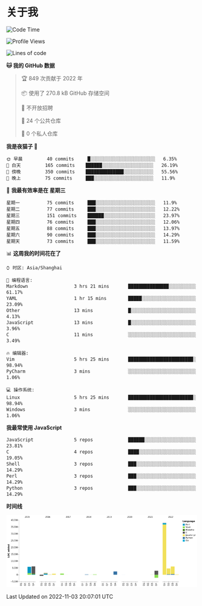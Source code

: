 # 关于我

<!--START_SECTION:waka-->
![Code Time](http://img.shields.io/badge/Code%20Time-688%20hrs%2044%20mins-blue)

![Profile Views](http://img.shields.io/badge/%E4%B8%AA%E4%BA%BA%E8%B5%84%E6%96%99%E8%A7%82%E7%9C%8B%E6%AC%A1%E6%95%B0-0-blue)

![Lines of code](https://img.shields.io/badge/%E4%BB%8E%E3%80%8CHello%20World%E3%80%8D%E8%B5%B7%E6%88%91%E5%B7%B2%E7%BB%8F%E5%86%99%E4%BA%86-67%20Thousand%20%E8%A1%8C%E4%BB%A3%E7%A0%81-blue)

**🐱 我的 GitHub 数据** 

> 🏆 849 次贡献于 2022 年
 > 
> 📦  使用了 270.8 kB GitHub 存储空间 
 > 
> 🚫 不开放招聘
 > 
> 📜 24 个公共仓库 
 > 
> 🔑 0 个私人仓库  
 > 
**我是夜猫子 🦉** 

```text
🌞 早晨         40 commits     █░░░░░░░░░░░░░░░░░░░░░░░░   6.35% 
🌆 白天         165 commits    ██████░░░░░░░░░░░░░░░░░░░   26.19% 
🌃 傍晚         350 commits    ██████████████░░░░░░░░░░░   55.56% 
🌙 晚上         75 commits     ███░░░░░░░░░░░░░░░░░░░░░░   11.9%

```
📅 **我最有效率是在 星期三** 

```text
星期一          75 commits     ███░░░░░░░░░░░░░░░░░░░░░░   11.9% 
星期二          77 commits     ███░░░░░░░░░░░░░░░░░░░░░░   12.22% 
星期三          151 commits    ██████░░░░░░░░░░░░░░░░░░░   23.97% 
星期四          76 commits     ███░░░░░░░░░░░░░░░░░░░░░░   12.06% 
星期五          88 commits     ███░░░░░░░░░░░░░░░░░░░░░░   13.97% 
星期六          90 commits     ███░░░░░░░░░░░░░░░░░░░░░░   14.29% 
星期天          73 commits     ███░░░░░░░░░░░░░░░░░░░░░░   11.59%

```


📊 **这周我的时间花在了** 

```text
⌚︎ 时区: Asia/Shanghai

💬 编程语言: 
Markdown                 3 hrs 21 mins       ███████████████░░░░░░░░░░   61.17% 
YAML                     1 hr 15 mins        █████░░░░░░░░░░░░░░░░░░░░   23.09% 
Other                    13 mins             █░░░░░░░░░░░░░░░░░░░░░░░░   4.13% 
JavaScript               13 mins             █░░░░░░░░░░░░░░░░░░░░░░░░   3.96% 
C                        11 mins             ░░░░░░░░░░░░░░░░░░░░░░░░░   3.49%

🔥 编辑器: 
Vim                      5 hrs 25 mins       ████████████████████████░   98.94% 
PyCharm                  3 mins              ░░░░░░░░░░░░░░░░░░░░░░░░░   1.06%

💻 操作系统: 
Linux                    5 hrs 25 mins       ████████████████████████░   98.94% 
Windows                  3 mins              ░░░░░░░░░░░░░░░░░░░░░░░░░   1.06%

```

**我最常使用 JavaScript** 

```text
JavaScript               5 repos             ██████░░░░░░░░░░░░░░░░░░░   23.81% 
C                        4 repos             ████░░░░░░░░░░░░░░░░░░░░░   19.05% 
Shell                    3 repos             ███░░░░░░░░░░░░░░░░░░░░░░   14.29% 
Perl                     3 repos             ███░░░░░░░░░░░░░░░░░░░░░░   14.29% 
Python                   3 repos             ███░░░░░░░░░░░░░░░░░░░░░░   14.29%

```


**时间线**

![Chart not found](https://raw.githubusercontent.com/Arondight/Arondight/master/charts/bar_graph.png) 


 Last Updated on 2022-11-03 20:07:01 UTC
<!--END_SECTION:waka-->
